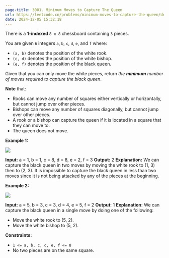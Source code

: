 ```yaml
---
page-title: 3001. Minimum Moves to Capture The Queen
url: https://leetcode.cn/problems/minimum-moves-to-capture-the-queen/description/?envType=daily-question&envId=2024-12-05
date: 2024-12-05 15:32:18
---
```

There is a **1-indexed** `8 x 8` chessboard containing `3` pieces.

You are given `6` integers `a`, `b`, `c`, `d`, `e`, and `f` where:

-   `(a, b)` denotes the position of the white rook.
-   `(c, d)` denotes the position of the white bishop.
-   `(e, f)` denotes the position of the black queen.

Given that you can only move the white pieces, return *the **minimum** number of moves required to capture the black queen*.

**Note** that:

-   Rooks can move any number of squares either vertically or horizontally, but cannot jump over other pieces.
-   Bishops can move any number of squares diagonally, but cannot jump over other pieces.
-   A rook or a bishop can capture the queen if it is located in a square that they can move to.
-   The queen does not move.

**Example 1:**

![](https://assets.leetcode.com/uploads/2023/12/21/ex1.png)

**Input:** a = 1, b = 1, c = 8, d = 8, e = 2, f = 3
**Output:** 2
**Explanation:** We can capture the black queen in two moves by moving the white rook to (1, 3) then to (2, 3).
It is impossible to capture the black queen in less than two moves since it is not being attacked by any of the pieces at the beginning.

**Example 2:**

![](https://assets.leetcode.com/uploads/2023/12/21/ex2.png)

**Input:** a = 5, b = 3, c = 3, d = 4, e = 5, f = 2
**Output:** 1
**Explanation:** We can capture the black queen in a single move by doing one of the following: 
- Move the white rook to (5, 2).
- Move the white bishop to (5, 2).

**Constraints:**

-   `1 <= a, b, c, d, e, f <= 8`
-   No two pieces are on the same square.